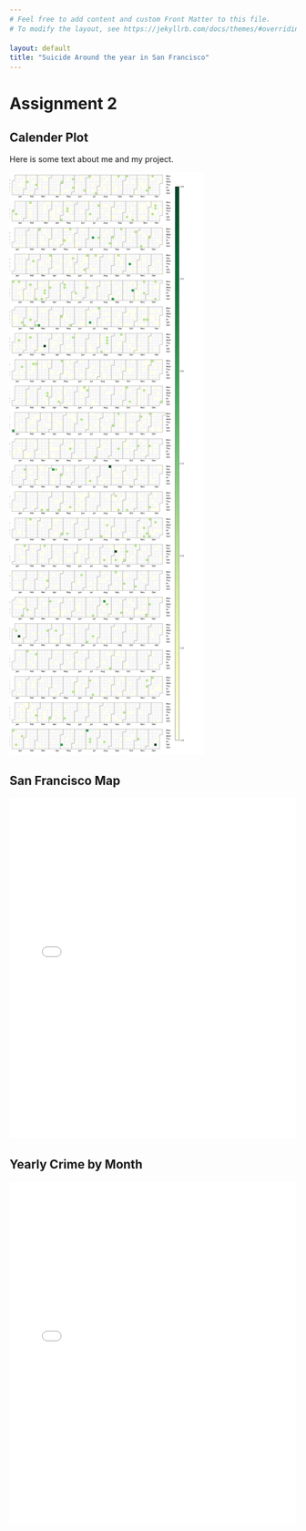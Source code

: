 ```yaml
---
# Feel free to add content and custom Front Matter to this file.
# To modify the layout, see https://jekyllrb.com/docs/themes/#overriding-theme-defaults

layout: default
title: "Suicide Around the year in San Francisco"
---
```


# Assignment 2

## Calender Plot

Here is some text about me and my project.

![Calender Plot](assets/calendar_plot.png)

## San Francisco Map

<iframe src="assets/map.html" width="100%" height="600" style="border:none;"></iframe>

## Yearly Crime by Month

<iframe src="assets/bokeh_plot.html" width="100%" height="600" style="border:none;"></iframe>